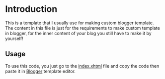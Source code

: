 # Introduction
This is a template that I usually use for making custom blogger template. The content in this file is just for the requirements to make custom template in blogger, for the inner content of your blog you still have to make it by yourself! 

## Usage
To use this code, you just go to the [index.xhtml](./index.html) file and copy the code then paste it in [Blogger](https://www.blogger.com/) template editor.
